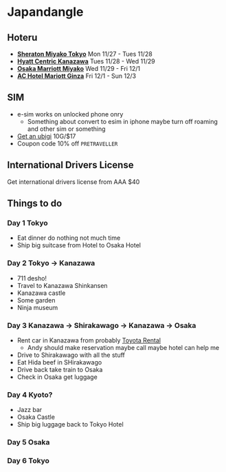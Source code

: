 # Japandangle

## Hoteru

- [**Sheraton Miyako Tokyo**](https://www.marriott.com/en-us/hotels/tyomy-sheraton-miyako-hotel-tokyo/overview/) Mon 11/27 - Tues 11/28 
- [**Hyatt Centric Kanazawa**](https://www.hyatt.com/hyatt-centric/en-US/kmqct-hyatt-centric-kanazawa/) Tues 11/28 - Wed 11/29
- [**Osaka Marriott Miyako**](https://www.marriott.com/en-us/hotels/osamc-osaka-marriott-miyako-hotel/overview/) Wed 11/29 - Fri 12/1
- [**AC Hotel Mariott Ginza**](https://www.marriott.com/en-us/hotels/tyoar-ac-hotel-tokyo-ginza/overview/) Fri 12/1 - Sun 12/3

## SIM

  - e-sim works on unlocked phone onry 
    - Something about convert to esim in iphone maybe turn off roaming and other sim or something
  - [Get an ubigi](https://cellulardata.ubigi.com/data-plans-and-coverage/ubigi-esim-data-plans/?destination=&region=asia&currency=usd&one-off=on&monthly=on&annual=on&origin=hp#table-plans-view) 10G/$17
  - Coupon code 10% off `PRETRAVELLER`

## International Drivers License

Get international drivers license from AAA $40

## Things to do

### Day 1 Tokyo
- Eat dinner do nothing not much time
- Ship big suitcase from Hotel to Osaka Hotel

### Day 2 Tokyo -> Kanazawa
- 711 desho! 
- Travel to Kanazawa Shinkansen
- Kanazawa castle
- Some garden
- Ninja museum

### Day 3 Kanazawa -> Shirakawago -> Kanazawa -> Osaka
- Rent car in Kanazawa from probably [Toyota Rental](https://rent.toyota.co.jp/eng/) 
  - Andy should make reservation maybe call maybe hotel can help me
- Drive to Shirakawago with all the stuff
- Eat Hida beef in SHirakawago
- Drive back take train to Osaka
- Check in Osaka get luggage 
### Day 4 Kyoto?
- Jazz bar
- Osaka Castle 
- Ship big luggage back to Tokyo Hotel

### Day 5 Osaka 

### Day 6 Tokyo